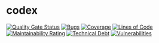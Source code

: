 # codex

[![Quality Gate Status](https://sonarcloud.io/api/project_badges/measure?project=cloud-challenge-dotnet_codex&metric=alert_status)](https://sonarcloud.io/dashboard?id=cloud-challenge-dotnet_codex)
[![Bugs](https://sonarcloud.io/api/project_badges/measure?project=cloud-challenge-dotnet_codex&metric=bugs)](https://sonarcloud.io/dashboard?id=cloud-challenge-dotnet_codex)
[![Coverage](https://sonarcloud.io/api/project_badges/measure?project=cloud-challenge-dotnet_codex&metric=coverage)](https://sonarcloud.io/dashboard?id=cloud-challenge-dotnet_codex)
[![Lines of Code](https://sonarcloud.io/api/project_badges/measure?project=cloud-challenge-dotnet_codex&metric=ncloc)](https://sonarcloud.io/dashboard?id=cloud-challenge-dotnet_codex)
[![Maintainability Rating](https://sonarcloud.io/api/project_badges/measure?project=cloud-challenge-dotnet_codex&metric=sqale_rating)](https://sonarcloud.io/dashboard?id=cloud-challenge-dotnet_codex)
[![Technical Debt](https://sonarcloud.io/api/project_badges/measure?project=cloud-challenge-dotnet_codex&metric=sqale_index)](https://sonarcloud.io/dashboard?id=cloud-challenge-dotnet_codex)
[![Vulnerabilities](https://sonarcloud.io/api/project_badges/measure?project=cloud-challenge-dotnet_codex&metric=vulnerabilities)](https://sonarcloud.io/dashboard?id=cloud-challenge-dotnet_codex)


